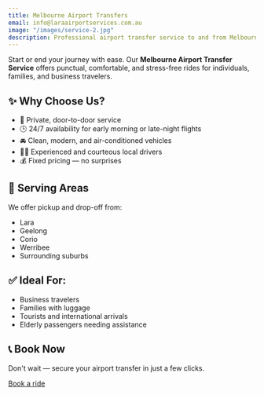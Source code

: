 ```yaml
---
title: Melbourne Airport Transfers
email: info@laraairportservices.com.au
image: "/images/service-2.jpg"
description: Professional airport transfer service to and from Melbourne Tullamarine Airport.
---
```


Start or end your journey with ease. Our **Melbourne Airport Transfer Service** offers punctual, comfortable, and stress-free rides for individuals, families, and business travelers.

## ✨ Why Choose Us?

- 🚗 Private, door-to-door service
- 🕒 24/7 availability for early morning or late-night flights
- 🚘 Clean, modern, and air-conditioned vehicles
- 🧑‍✈️ Experienced and courteous local drivers
- 💰 Fixed pricing — no surprises

## 📍 Serving Areas

We offer pickup and drop-off from:
- Lara
- Geelong
- Corio
- Werribee
- Surrounding suburbs

## ✅ Ideal For:

- Business travelers
- Families with luggage
- Tourists and international arrivals
- Elderly passengers needing assistance

## 📞 Book Now

Don't wait — secure your airport transfer in just a few clicks.

[Book a ride](https://laraairportservices.square.site/s/appointments)

